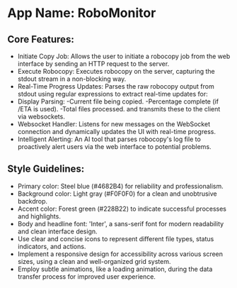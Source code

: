 # **App Name**: RoboMonitor

## Core Features:

- Initiate Copy Job: Allows the user to initiate a robocopy job from the web interface by sending an HTTP request to the server.
- Execute Robocopy: Executes robocopy on the server, capturing the stdout stream in a non-blocking way.
- Real-Time Progress Updates: Parses the raw robocopy output from stdout using regular expressions to extract real-time updates for:
- Display Parsing: -Current file being copied.
-Percentage complete (if /ETA is used).
-Total files processed.
 and transmits these to the client via websockets.
- Websocket Handler: Listens for new messages on the WebSocket connection and dynamically updates the UI with real-time progress.
- Intelligent Alerting: An AI tool that parses robocopy's log file to proactively alert users via the web interface to potential problems.

## Style Guidelines:

- Primary color: Steel blue (#4682B4) for reliability and professionalism.
- Background color: Light gray (#F0F0F0) for a clean and unobtrusive backdrop.
- Accent color: Forest green (#228B22) to indicate successful processes and highlights.
- Body and headline font: 'Inter', a sans-serif font for modern readability and clean interface design.
- Use clear and concise icons to represent different file types, status indicators, and actions.
- Implement a responsive design for accessibility across various screen sizes, using a clean and well-organized grid system.
- Employ subtle animations, like a loading animation, during the data transfer process for improved user experience.